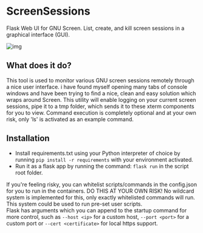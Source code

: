 # ScreenSessions
Flask Web UI for GNU Screen. List, create, and kill screen sessions in a graphical interface (GUI).<br>

![img](https://www.dropbox.com/scl/fi/c49hyqu40225o8kxgibex/screensessions.png?rlkey=b7o71pshizb2hx207l02nvlep&raw=1)

## What does it do?
This tool is used to monitor various GNU screen sessions remotely through a nice user interface. i have found myself opening many tabs of console windows  and have been trying to find a nice, clean and easy solution which wraps around Screen. This utility will enable logging on your current screen sessions, pipe it to a tmp folder, which sends it  to these xterm components for you to view. Command execution is completely optional and at your own risk, only 'ls' is activated as an example command.

## Installation
- Install requirements.txt using your Python interpreter of choice by running ```pip install -r requirements``` with your environment activated.
- Run it as a flask app by running the command: ```flask run``` in the script root folder.

If you're feeling risky, you can whitelist scripts/commands in the config.json for you to run in the containers. DO THIS AT YOUR OWN RISK! No wildcard system is implemented for this, only exactly whitelisted commands will run. This system could be used to run pre-set user scripts.<br>
Flask has arguments which you can append to the startup command for more control, such as ```--host <ip>``` for a custom host, ```--port <port>``` for a custom port or ```--cert <certificate>``` for local https support.
